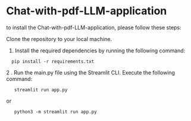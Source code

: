 # Chat-with-pdf-LLM-application
to install the Chat-with-pdf-LLM-application, please follow these steps:

Clone the repository to your local machine.

1. Install the required dependencies by running the following command:

 ```
   pip install -r requirements.txt
   ```

2 . Run the main.py file using the Streamlit CLI. Execute the following command:

```
   streamlit run app.py
   ```
   or

```
   python3 -m streamlit run app.py
   ```
